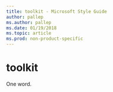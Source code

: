 ```yaml
---
title: toolkit - Microsoft Style Guide
author: pallep
ms.author: pallep
ms.date: 01/19/2018
ms.topic: article
ms.prod: non-product-specific
---
```


# toolkit

One word.
